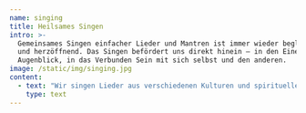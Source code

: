 ```yaml
---
name: singing
title: Heilsames Singen
intro: >-
  Gemeinsames Singen einfacher Lieder und Mantren ist immer wieder beglückend
  und herzöffnend. Das Singen befördert uns direkt hinein – in den Einen
  Augenblick, in das Verbunden Sein mit sich selbst und den anderen.
image: /static/img/singing.jpg
content:
  - text: "Wir singen Lieder aus verschiedenen Kulturen und spirituellen Traditionen.\r\n\nDie alten Weisheitslehren, buddhistische, sufistische, christliche, muslimische, indigene, die bekannten und die vielen uns nicht so bekannten, weisen, wenn wir es so erkennen wollen, in die eine Richtung, zu der Quelle, die in uns selbst und in allem, was ist, lebt.\r\n\n##"
    type: text
---
```


